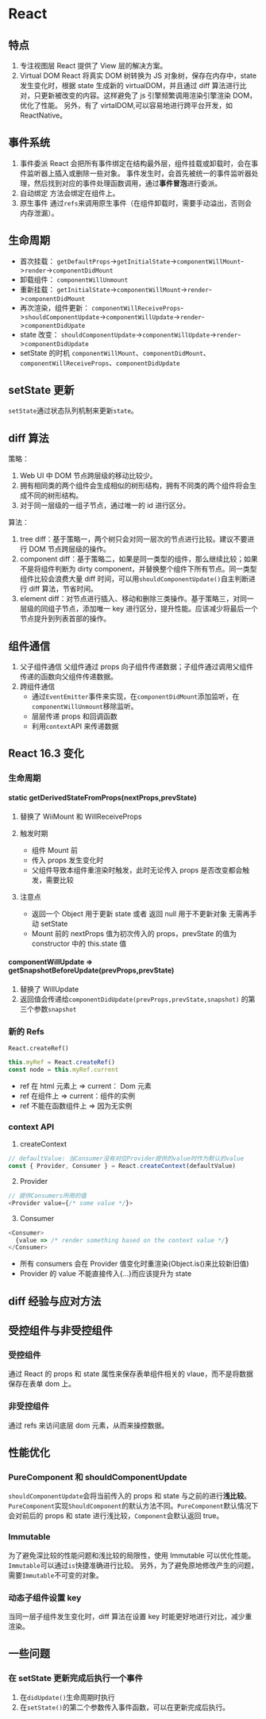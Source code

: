 # React

## 特点

1.  专注视图层
    React 提供了 View 层的解决方案。
2.  Virtual DOM
    React 将真实 DOM 树转换为 JS 对象树，保存在内存中，state 发生变化时，根据 state 生成新的 virtualDOM，并且通过 diff 算法进行比对，只更新被改变的内容。这样避免了 js 引擎频繁调用渲染引擎渲染 DOM，优化了性能。
    另外，有了 virtalDOM,可以容易地进行跨平台开发，如 ReactNative。

## 事件系统

1.  事件委派
    React 会把所有事件绑定在结构最外层，组件挂载或卸载时，会在事件监听器上插入或删除一些对象。
    事件发生时，会首先被统一的事件监听器处理，然后找到对应的事件处理函数调用，通过**事件冒泡**进行委派。
2.  自动绑定
    方法会绑定在组件上。
3.  原生事件
    通过`refs`来调用原生事件（在组件卸载时，需要手动溢出，否则会内存泄漏）。

## 生命周期

- 首次挂载：
  `getDefaultProps`->`getInitialState`->`componentWillMount`->`render`->`componentDidMount`
- 卸载组件：
  `componentWillUnmount`
- 重新挂载：
  `getInitialState`->`componentWillMount`->`render`->`componentDidMount`
- 再次渲染，组件更新：
  `componentWillReceiveProps`->`shouldComponentUpdate`->`componentWillUpdate`->`render`->`componentDidUpate`
- state 改变：
  `shouldComponentUpdate`->`componentWillUpdate`->`render`->`componentDidUpdate`
- setState 的时机
  `componentWillMount`、`componentDidMount`、`componentWillReceiveProps`、`componentDidUpdate`

## setState 更新

`setState`通过状态队列机制来更新`state`。

## diff 算法

策略：

1.  Web UI 中 DOM 节点跨层级的移动比较少。
2.  拥有相同类的两个组件会生成相似的树形结构，拥有不同类的两个组件将会生成不同的树形结构。
3.  对于同一层级的一组子节点，通过唯一的 id 进行区分。

算法：

1.  tree diff：基于策略一，两个树只会对同一层次的节点进行比较。建议不要进行 DOM 节点跨层级的操作。
2.  component diff：基于策略二，如果是同一类型的组件，那么继续比较；如果不是将组件判断为 dirty component，并替换整个组件下所有节点。同一类型组件比较会浪费大量 diff 时间，可以用`shouldComponentUpdate()`自主判断进行 diff 算法，节省时间。
3.  element diff：对节点进行插入、移动和删除三类操作。基于策略三，对同一层级的同组子节点，添加唯一 key 进行区分，提升性能。应该减少将最后一个节点提升到列表首部的操作。

## 组件通信

1.  父子组件通信
    父组件通过 props 向子组件传递数据；子组件通过调用父组件传递的函数向父组件传递数据。
2.  跨组件通信
    - 通过`EventEmitter`事件来实现，在`componentDidMount`添加监听，在`componentWillUnmount`移除监听。
    - 层层传递 props 和回调函数
    - 利用`context`API 来传递数据

## React 16.3 变化

### 生命周期

#### static getDerivedStateFromProps(nextProps,prevState)

1.  替换了 WiiMount 和 WillReceiveProps
2.  触发时期

    - 组件 Mount 前
    - 传入 props 发生变化时
    - 父组件导致本组件重渲染时触发，此时无论传入 props 是否改变都会触发，需要比较

3.  注意点
    - 返回一个 Object 用于更新 state 或者 返回 null 用于不更新对象
      无需再手动 setState
    - Mount 前的 nextProps 值为初次传入的 props，prevState 的值为 constructor 中的 this.state 值

#### componentWillUpdate => getSnapshotBeforeUpdate(prevProps,prevState)

1.  替换了 WillUpdate
2.  返回值会传递给`componentDidUpdate(prevProps,prevState,snapshot)` 的第三个参数`snapshot`

### 新的 Refs

`React.createRef()`

```javascript
this.myRef = React.createRef()
const node = this.myRef.current
```

- ref 在 html 元素上 => current： Dom 元素
- ref 在组件上 => current：组件的实例
- ref 不能在函数组件上 => 因为无实例

### context API

1.  createContext

```javascript
// defaultValue: 当Consumer没有对应Provider提供的value时作为默认的value
const { Provider, Consumer } = React.createContext(defaultValue)
```

2.  Provider

```javascript
// 提供Consumers所用的值
<Provider value={/* some value */}>
```

3.  Consumer

```javascript
<Consumer>
  {value => /* render something based on the context value */}
</Consumer>
```

- 所有 consumers 会在 Provider 值变化时重渲染(Object.is()来比较新旧值)
- Provider 的 value 不能直接传入{...}而应该提升为 state

## diff 经验与应对方法

## 受控组件与非受控组件

### 受控组件

通过 React 的 props 和 state 属性来保存表单组件相关的 vlaue，而不是将数据保存在表单 dom 上。

### 非受控组件

通过 refs 来访问底层 dom 元素，从而来操控数据。

## 性能优化

### PureComponent 和 shouldComponentUpdate

`shouldComponentUpdate`会将当前传入的 props 和 state 与之前的进行**浅比较**。
`PureComponent`实现`ShouldComponent`的默认方法不同。`PureComponent`默认情况下会对前后的 props 和 state 进行浅比较，`Component`会默认返回 true。

### Immutable
 
为了避免深比较的性能问题和浅比较的局限性，使用 Immutable 可以优化性能。
`Immutable`可以通过`is`快捷准确进行比较。
另外，为了避免原地修改产生的问题，需要`Immutable`不可变的对象。

### 动态子组件设置 key

当同一层子组件发生变化时，diff 算法在设置 key 时能更好地进行对比，减少重渲染。

## 一些问题

### 在 setState 更新完成后执行一个事件

1.  在`didUpdate()`生命周期时执行
2.  在`setState()`的第二个参数传入事件函数，可以在更新完成后执行。
